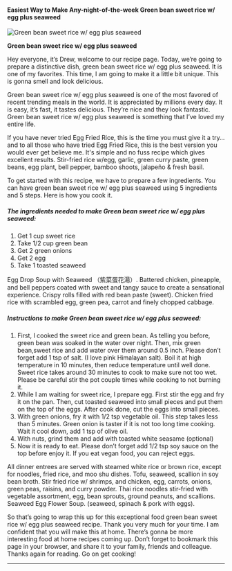             

#### Easiest Way to Make Any-night-of-the-week Green bean sweet rice w/ egg plus seaweed

![Green bean sweet rice w/ egg plus seaweed](https://img-global.cpcdn.com/recipes/43305b71c2ab2f10/751x532cq70/green-bean-sweet-rice-w-egg-plus-seaweed-recipe-main-photo.jpg)

**Green bean sweet rice w/ egg plus seaweed**

Hey everyone, it’s Drew, welcome to our recipe page. Today, we’re going to prepare a distinctive dish, green bean sweet rice w/ egg plus seaweed. It is one of my favorites. This time, I am going to make it a little bit unique. This is gonna smell and look delicious.

Green bean sweet rice w/ egg plus seaweed is one of the most favored of recent trending meals in the world. It is appreciated by millions every day. It is easy, it’s fast, it tastes delicious. They’re nice and they look fantastic. Green bean sweet rice w/ egg plus seaweed is something that I’ve loved my entire life.

If you have never tried Egg Fried Rice, this is the time you must give it a try… and to all those who have tried Egg Fried Rice, this is the best version you would ever get believe me. It's simple and no fuss recipe which gives excellent results. Stir-fried rice w/egg, garlic, green curry paste, green beans, egg plant, bell pepper, bamboo shoots, jalapeño & fresh basil.

To get started with this recipe, we have to prepare a few ingredients. You can have green bean sweet rice w/ egg plus seaweed using 5 ingredients and 5 steps. Here is how you cook it.

##### The ingredients needed to make Green bean sweet rice w/ egg plus seaweed:

1.  Get 1 cup sweet rice
2.  Take 1/2 cup green bean
3.  Get 2 green onions
4.  Get 2 egg
5.  Take 1 toasted seaweed

Egg Drop Soup with Seaweed （紫菜蛋花湯）. Battered chicken, pineapple, and bell peppers coated with sweet and tangy sauce to create a sensational experience. Crispy rolls filled with red bean paste (sweet). Chicken fried rice with scrambled egg, green pea, carrot and finely chopped cabbage.

##### Instructions to make Green bean sweet rice w/ egg plus seaweed:

1.  First, I cooked the sweet rice and green bean. As telling you before, green bean was soaked in the water over night. Then, mix green bean,sweet rice and add water over them around 0.5 inch. Please don’t forget add 1 tsp of salt. (I love pink Himalayan salt). Boil it at high temperature in 10 minutes, then reduce temperature until well done. Sweet rice takes around 30 minutes to cook to make sure not too wet. Please be careful stir the pot couple times while cooking to not burning it.
2.  While I am waiting for sweet rice, I prepare egg. First stir the egg and fry it on the pan. Then, cut toasted seaweed into small pieces and put them on the top of the eggs. After cook done, cut the eggs into small pieces.
3.  With green onions, fry it with 1/2 tsp vegetable oil. This step takes less than 5 minutes. Green onion is taster if it is not too long time cooking. Wait it cool down, add 1 tsp of olive oil.
4.  With nuts, grind them and add with toasted white seasame (optional)
5.  Now it is ready to eat. Please don’t forget add 1/2 tsp soy sauce on the top before enjoy it. If you eat vegan food, you can reject eggs.

All dinner entrees are served with steamed white rice or brown rice, except for noodles, fried rice, and moo shu dishes. Tofu, seaweed, scallion in soy bean broth. Stir fried rice w/ shrimps, and chicken, egg, carrots, onions, green peas, raisins, and curry powder. Thai rice noodles stir-fried with vegetable assortment, egg, bean sprouts, ground peanuts, and scallions. Seaweed Egg Flower Soup. (seaweed, spinach & pork with eggs).

So that’s going to wrap this up for this exceptional food green bean sweet rice w/ egg plus seaweed recipe. Thank you very much for your time. I am confident that you will make this at home. There’s gonna be more interesting food at home recipes coming up. Don’t forget to bookmark this page in your browser, and share it to your family, friends and colleague. Thanks again for reading. Go on get cooking!

* * *